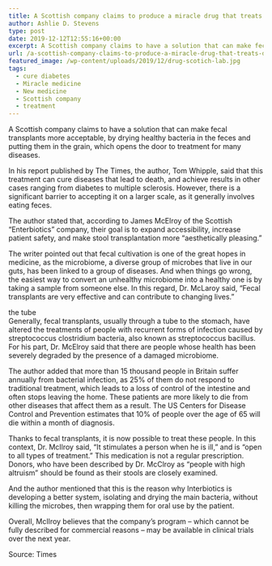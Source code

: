 ```yaml
---
title: A Scottish company claims to produce a miracle drug that treats diabetes and multiple sclerosis
author: Ashlie D. Stevens
type: post
date: 2019-12-12T12:55:16+00:00
excerpt: A Scottish company claims to have a solution that can make fecal transplants more acceptable, by drying healthy bacteria in the feces and putting them in the grain
url: /a-scottish-company-claims-to-produce-a-miracle-drug-that-treats-diabetes-to-multiple-sclerosis/
featured_image: /wp-content/uploads/2019/12/drug-scotich-lab.jpg
tags:
  - cure diabetes
  - Miracle medicine
  - New medicine
  - Scottish company
  - treatment
---
```


A Scottish company claims to have a solution that can make fecal transplants more acceptable, by drying healthy bacteria in the feces and putting them in the grain, which opens the door to treatment for many diseases.

In his report published by The Times, the author, Tom Whipple, said that this treatment can cure diseases that lead to death, and achieve results in other cases ranging from diabetes to multiple sclerosis. However, there is a significant barrier to accepting it on a larger scale, as it generally involves eating feces.

The author stated that, according to James McElroy of the Scottish &#8220;Enterbiotics&#8221; company, their goal is to expand accessibility, increase patient safety, and make stool transplantation more &#8220;aesthetically pleasing.&#8221;

The writer pointed out that fecal cultivation is one of the great hopes in medicine, as the microbiome, a diverse group of microbes that live in our guts, has been linked to a group of diseases. And when things go wrong, the easiest way to convert an unhealthy microbiome into a healthy one is by taking a sample from someone else. In this regard, Dr. McLaroy said, &#8220;Fecal transplants are very effective and can contribute to changing lives.&#8221;

the tube  
Generally, fecal transplants, usually through a tube to the stomach, have altered the treatments of people with recurrent forms of infection caused by streptococcus clostridium bacteria, also known as streptococcus bacillus. For his part, Dr. McElroy said that there are people whose health has been severely degraded by the presence of a damaged microbiome.

The author added that more than 15 thousand people in Britain suffer annually from bacterial infection, as 25% of them do not respond to traditional treatment, which leads to a loss of control of the intestine and often stops leaving the home. These patients are more likely to die from other diseases that affect them as a result. The US Centers for Disease Control and Prevention estimates that 10% of people over the age of 65 will die within a month of diagnosis.

Thanks to fecal transplants, it is now possible to treat these people. In this context, Dr. McIlroy said, &#8220;It stimulates a person when he is ill,&#8221; and is &#8220;open to all types of treatment.&#8221; This medication is not a regular prescription. Donors, who have been described by Dr. McClroy as &#8220;people with high altruism&#8221; should be found as their stools are closely examined.

And the author mentioned that this is the reason why Interbiotics is developing a better system, isolating and drying the main bacteria, without killing the microbes, then wrapping them for oral use by the patient.

Overall, McIlroy believes that the company&#8217;s program &#8211; which cannot be fully described for commercial reasons &#8211; may be available in clinical trials over the next year.

Source: Times

&nbsp;
